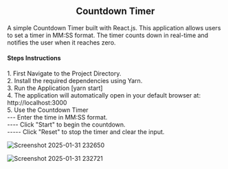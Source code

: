 <h2><center>Countdown Timer</center></h2>
A simple Countdown Timer built with React.js. This application allows users to set a timer in MM:SS format. The timer counts down in real-time and notifies the user when it reaches zero.
<br/>
<h4>Steps Instructions</h4>
1. First Navigate to the Project Directory.<br>
2. Install the required dependencies using Yarn.<br> 
3. Run the Application [yarn start]<br>
4. The application will automatically open in your default browser at: http://localhost:3000<br>
5. Use the Countdown Timer<br>
--- Enter the time in MM:SS format.<br>
---- Click "Start" to begin the countdown.<br>
----- Click "Reset" to stop the timer and clear the input.<br>


![Screenshot 2025-01-31 232650](https://github.com/user-attachments/assets/fedc8d5f-e4cd-492f-92d9-4656427630de)

![Screenshot 2025-01-31 232721](https://github.com/user-attachments/assets/ff34db2d-6385-4f5f-8b54-45e787295025)
